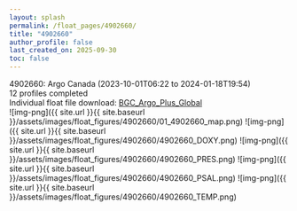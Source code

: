 ```yaml
---
layout: splash
permalink: /float_pages/4902660/
title: "4902660"
author_profile: false
last_created_on: 2025-09-30
toc: false
---
```

 
4902660: Argo Canada (2023-10-01T06:22 to 2024-01-18T19:54)\
12 profiles completed\
Individual float file download: [BGC_Argo_Plus_Global](https://ftp.soest.hawaii.edu/bgc_argo_plus/Individual_Floats/outliers_removed/4902660_Sprof_processed.nc)\
![img-png]({{ site.url }}{{ site.baseurl }}/assets/images/float_figures/4902660/01_4902660_map.png)
![img-png]({{ site.url }}{{ site.baseurl }}/assets/images/float_figures/4902660/4902660_DOXY.png)
![img-png]({{ site.url }}{{ site.baseurl }}/assets/images/float_figures/4902660/4902660_PRES.png)
![img-png]({{ site.url }}{{ site.baseurl }}/assets/images/float_figures/4902660/4902660_PSAL.png)
![img-png]({{ site.url }}{{ site.baseurl }}/assets/images/float_figures/4902660/4902660_TEMP.png)

